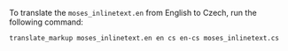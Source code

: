 To translate the `moses_inlinetext.en` from English to Czech, run the following command:

```bash
translate_markup moses_inlinetext.en en cs en-cs moses_inlinetext.cs
```
